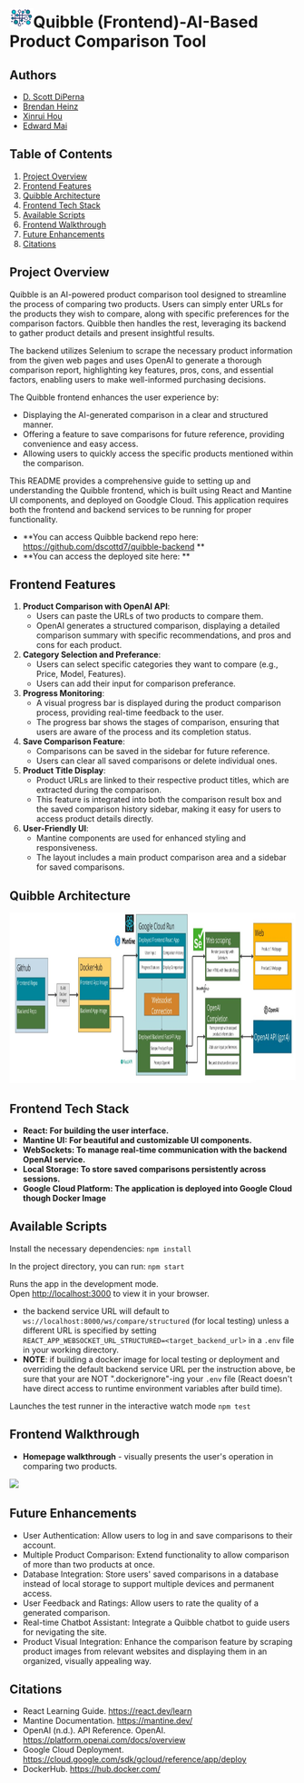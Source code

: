 # <img src='./public/quibble.jpg' height = "35"/>Quibble (Frontend)-AI-Based Product Comparison Tool 

## Authors
- [D. Scott DiPerna](https://github.com/dscottd7)
- [Brendan Heinz](https://github.com/jbh14)
- [Xinrui Hou](https://github.com/superhermione)
- [Edward Mai](https://github.com/MaiEdward)

## Table of Contents
1. [Project Overview](#overview)
2. [Frontend Features](#product_features)
3. [Quibble Architecture](#quibble_architecture)
4. [Frontend Tech Stack](#tech_stack)
5. [Available Scripts](#scripts)
6. [Frontend Walkthrough](#walkthrough)
7. [Future Enhancements](#future_enhancement)
8. [Citations](#citation)


## Project Overview
Quibble is an AI-powered product comparison tool designed to streamline the process of comparing two products. Users can simply enter URLs for the products they wish to compare, along with specific preferences for the comparison factors. Quibble then handles the rest, leveraging its backend to gather product details and present insightful results.

The backend utilizes Selenium to scrape the necessary product information from the given web pages and uses OpenAI to generate a thorough comparison report, highlighting key features, pros, cons, and essential factors, enabling users to make well-informed purchasing decisions.

The Quibble frontend enhances the user experience by:
- Displaying the AI-generated comparison in a clear and structured manner.
- Offering a feature to save comparisons for future reference, providing convenience and easy access.
- Allowing users to quickly access the specific products mentioned within the comparison.

This README provides a comprehensive guide to setting up and understanding the Quibble frontend, which is built using React and Mantine UI components, and deployed on Goodgle Cloud. This application requires both the frontend and backend services to be running for proper functionality. 
- **You can access Quibble backend repo here: https://github.com/dscottd7/quibble-backend **
- **You can access the deployed site here:  **
  
## Frontend Features
1. **Product Comparison with OpenAI API**:
   - Users can paste the URLs of two products to compare them.
   - OpenAI generates a structured comparison, displaying a detailed comparison summary with specific recommendations, and pros and cons for each product.
2. **Category Selection and Preferance**:
   - Users can select specific categories they want to compare (e.g., Price, Model, Features).
   - Users can add their input for comparison preferance. 
3. **Progress Monitoring**:
   - A visual progress bar is displayed during the product comparison process, providing real-time feedback to the user.
   - The progress bar shows the stages of comparison, ensuring that users are aware of the process and its completion status.
4. **Save Comparison Feature**:
   - Comparisons can be saved in the sidebar for future reference.
   - Users can clear all saved comparisons or delete individual ones.
5. **Product Title Display**:
   - Product URLs are linked to their respective product titles, which are extracted during the comparison.
   - This feature is integrated into both the comparison result box and the saved comparison history sidebar, making it easy for users to access product details directly.
6. **User-Friendly UI**:
   - Mantine components are used for enhanced styling and responsiveness.
   - The layout includes a main product comparison area and a sidebar for saved comparisons.

## Quibble Architecture
<img src='./src/assets/Quibble_Architecture.jpg' height = "300"/>

## Frontend Tech Stack
- **React: For building the user interface.**
- **Mantine UI: For beautiful and customizable UI components.**
- **WebSockets: To manage real-time communication with the backend OpenAI service.**
- **Local Storage: To store saved comparisons persistently across sessions.**
- **Google Cloud Platform: The application is deployed into Google Cloud though Docker Image**

## Available Scripts

Install the necessary dependencies:
`npm install`

In the project directory, you can run:
`npm start`

Runs the app in the development mode.\
Open [http://localhost:3000](http://localhost:3000) to view it in your browser.
- the backend service URL will default to `ws://localhost:8000/ws/compare/structured` (for local testing) unless a different URL is specified by setting `REACT_APP_WEBSOCKET_URL_STRUCTURED=<target_backend_url>` in a `.env` file in your working directory.
- **NOTE**: if building a docker image for local testing or deployment and overriding the default backend service URL per the instruction above, be sure that your are NOT ".dockerignore"-ing your `.env` file (React doesn't have direct access to runtime environment variables after build time). 

Launches the test runner in the interactive watch mode
`npm test`

## Frontend Walkthrough

* **Homepage walkthrough** - visually presents the user's operation in comparing two products.
<img src='./src/assets/Quibble_Walkthrough.gif'/>

## Future Enhancements
- User Authentication: Allow users to log in and save comparisons to their account.
- Multiple Product Comparison: Extend functionality to allow comparison of more than two products at once.
- Database Integration: Store users' saved comparisons in a database instead of local storage to support multiple devices and permanent access.
- User Feedback and Ratings: Allow users to rate the quality of a generated comparison.
- Real-time Chatbot Assistant: Integrate a Quibble chatbot to guide users for nevigating the site.
- Product Visual Integration: Enhance the comparison feature by scraping product images from relevant websites and displaying them in an organized, visually appealing way.

## Citations
- React Learning Guide. https://react.dev/learn
- Mantine Documentation. https://mantine.dev/
- OpenAI (n.d.). API Reference. OpenAI. https://platform.openai.com/docs/overview
- Google Cloud Deployment. https://cloud.google.com/sdk/gcloud/reference/app/deploy
- DockerHub. https://hub.docker.com/ 
